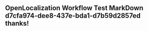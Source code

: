 <properties
ms.topic="hero-topic1"
ms.test1="hero-topic"
ms.test2="test"/>

## OpenLocalization Workflow Test MarkDown d7cfa974-dee8-437e-bda1-d7b59d2857ed thanks!
